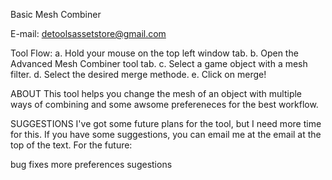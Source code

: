 Basic Mesh Combiner

E-mail: detoolsassetstore@gmail.com

Tool Flow:
a. Hold your mouse on the top left window tab.
b. Open the Advanced Mesh Combiner tool tab.
c. Select a game object with a mesh filter.
d. Select the desired merge methode.
e. Click on merge!

ABOUT
This tool helps you change the mesh of an object with multiple ways of combining and some awsome prefereneces for the best workflow.

SUGGESTIONS
I've got some future plans for the tool, but I need more time for this. If you have some suggestions, you can email me at the email at the top of the text.
For the future:

bug fixes
more preferences
sugestions
